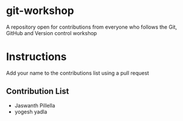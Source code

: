 # git-workshop

A repository open for contributions from everyone who follows the Git, GitHub and Version control workshop

# Instructions

Add your name to the contributions list using a pull request

## Contribution List

- Jaswanth Pillella
- yogesh yadla
